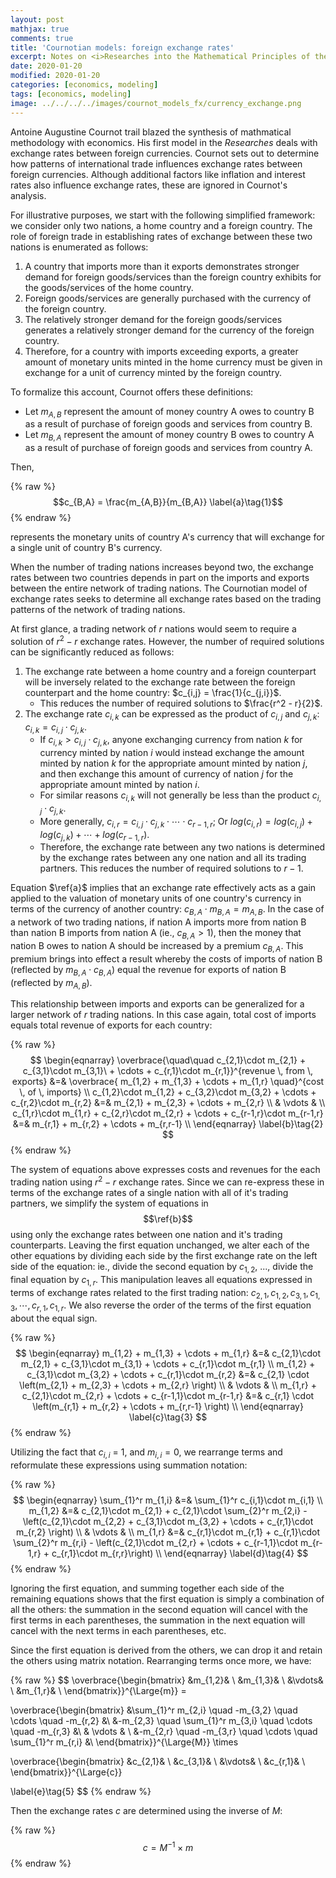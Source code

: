 ```yaml
---
layout: post
mathjax: true
comments: true
title: 'Cournotian models: foreign exchange rates' 
excerpt: Notes on <i>Researches into the Mathematical Principles of the Theory of Wealth</i> 
date: 2020-01-20 
modified: 2020-01-20
categories: [economics, modeling]
tags: [economics, modeling]
image: ../../../../images/cournot_models_fx/currency_exchange.png
---
```


Antoine Augustine Cournot trail blazed the synthesis of mathmatical methodology with economics. His first model in the _Researches_ deals with exchange rates between foreign currencies. Cournot sets out to determine how patterns of international trade influences exchange rates between foreign currencies. Although additional factors like inflation and interest rates also influence exchange rates, these are ignored in Cournot's analysis.

For illustrative purposes, we start with the following simplified framework: we consider only two nations, a home country and a foreign country. The role of foreign trade in establishing rates of exchange between these two nations is enumerated as follows:
1. A country that imports more than it exports demonstrates stronger demand for foreign goods/services than the foreign country exhibits for the goods/services of the home country. 
2. Foreign goods/services are generally purchased with the currency of the foreign country.
3. The relatively stronger demand for the foreign goods/services generates a relatively stronger demand for the currency of the foreign country. 
4. Therefore, for a country with imports exceeding exports, a greater amount of monetary units minted in the home currency must be given in exchange for a unit of currency minted by the foreign country.    

To formalize this account, Cournot offers these definitions:
- Let $m_{A,B}$ represent the amount of money country A owes to country B as a result of purchase of foreign goods and services from country B.
- Let $m_{B,A}$ represent the amount of money country B owes to country A as a result of purchase of foreign goods and services from country A.

Then, 

{% raw %}
$$c_{B,A} = \frac{m_{A,B}}{m_{B,A}} 
\label{a}\tag{1}$$
{% endraw %}

represents the monetary units of country A's currency that will exchange for a single unit of country B's currency.    

When the number of trading nations increases beyond two, the exchange rates between two countries depends in part on the imports and exports between the entire network of trading nations. The Cournotian model of exchange rates seeks to determine all exchange rates based on the trading patterns of the network of trading nations.

At first glance, a trading network of $r$ nations would seem to require a solution of $r^2 - r$ exchange rates. However, the number of required solutions can be significantly reduced as follows:
1. The exchange rate between a home country and a foreign counterpart will be inversely related to the exchange rate between the foreign counterpart and the home country: $c_{i,j} = \frac{1}{c_{j,i}}$. 
    - This reduces the number of required solutions to $\frac{r^2 - r}{2}$.
2. The exchange rate $c_{i,k}$ can be expressed as the product of $c_{i,j}$ and $c_{j,k}$: $c_{i,k} = c_{i,j}\cdot c_{j,k}$. 
    - If $c_{i,k} > c_{i,j}\cdot c_{j,k}$, anyone exchanging currency from nation $k$ for currency minted by nation $i$ would instead exchange the amount minted by nation $k$ for the appropriate amount minted by nation $j$, and then exchange this amount of currency of nation $j$ for the appropriate amount minted by nation $i$. 
    - For similar reasons $c_{i,k}$ will not generally be less than the product $c_{i,j}\cdot c_{j,k}$. 
    - More generally, $c_{i,r} = c_{i,j}\cdot c_{j,k}\cdot \cdots \cdot c_{r-1,r}$; Or $log(c_{i,r}) = log(c_{i,j}) + log(c_{j,k}) + \cdots + log(c_{r-1,r})$.
    - Therefore, the exchange rate between any two nations is determined by the exchange rates between any one nation and all its trading partners. This reduces the number of required solutions to $r-1$.

Equation $\ref{a}$ implies that an exchange rate effectively acts as a gain applied to the valuation of monetary units of one country's currency in terms of the currency of another country: $c_{B,A}\cdot m_{B,A} = m_{A,B}$. In the case of a network of two trading nations, if nation A imports more from nation B than nation B imports from nation A (ie., $c_{B,A} > 1$), then the money that nation B owes to nation A should be increased by a premium $c_{B,A}$. This premium brings into effect a result whereby the costs of imports of nation B (reflected by $m_{B,A}\cdot c_{B,A}$) equal the revenue for exports of nation B (reflected by $m_{A,B}$).   

This relationship between imports and exports can be generalized for a larger network of $r$ trading nations. In this case again, total cost of imports equals total revenue of exports for each country:

{% raw %}
$$
\begin{eqnarray}
    \overbrace{\quad\quad c_{2,1}\cdot m_{2,1} + c_{3,1}\cdot m_{3,1}\ + \cdots + c_{r,1}\cdot m_{r,1}}^{revenue \, from \, exports} &=& \overbrace{ m_{1,2} + m_{1,3} + \cdots + m_{1,r} \quad}^{cost \, of \, imports} \\
    c_{1,2}\cdot m_{1,2} + c_{3,2}\cdot m_{3,2} + \cdots + c_{r,2}\cdot m_{r,2} &=& m_{2,1} + m_{2,3} + \cdots + m_{2,r} \\
    & \vdots & \\
    c_{1,r}\cdot m_{1,r} + c_{2,r}\cdot m_{2,r} + \cdots + c_{r-1,r}\cdot m_{r-1,r} &=& m_{r,1} + m_{r,2} + \cdots + m_{r,r-1} \\
\end{eqnarray}
\label{b}\tag{2}
$$
{% endraw %}

The system of equations above expresses costs and revenues for the each trading nation using $r^2 - r$ exchange rates. Since we can re-express these in terms of the exchange rates of a single nation with all of it's trading partners, we simplify the system of equations in $$\ref{b}$$ using only the exchange rates between one nation and it's trading counterparts. Leaving the first equation unchanged, we alter each of the other equations by dividing each side by the first exchange rate on the left side of the equation: ie., divide the second equation by $c_{1,2}$, ..., divide the final equation by $c_{1,r}$. This manipulation leaves all equations expressed in terms of exchange rates related to the first trading nation: $c_{2,1}, c_{1, 2}, c_{3,1}, c_{1,3}, \cdots, c_{r,1}, c_{1,r}$. We also reverse the order of the terms of the first equation about the equal sign.

{% raw %}
$$
\begin{eqnarray}
m_{1,2} + m_{1,3} + \cdots + m_{1,r} &=& c_{2,1}\cdot m_{2,1} + c_{3,1}\cdot m_{3,1} + \cdots + c_{r,1}\cdot m_{r,1} \\
m_{1,2} + c_{3,1}\cdot m_{3,2}  + \cdots + c_{r,1}\cdot m_{r,2} &=& c_{2,1} \cdot \left(m_{2,1} + m_{2,3} + \cdots + m_{2,r} \right) \\
& \vdots & \\
m_{1,r} + c_{2,1}\cdot m_{2,r} + \cdots + c_{r-1,1}\cdot m_{r-1,r} &=& c_{r,1} \cdot \left(m_{r,1} + m_{r,2} + \cdots + m_{r,r-1} \right) \\
\end{eqnarray}
\label{c}\tag{3}
$$
{% endraw %}

Utilizing the fact that $c_{i,i}$ = 1, and $m_{i,i} = 0$, we rearrange terms and reformulate these expressions using summation notation:

{% raw %}
$$
\begin{eqnarray}
\sum_{1}^r m_{1,i} &=& \sum_{1}^r c_{i,1}\cdot m_{i,1} \\
m_{1,2} &=& c_{2,1}\cdot m_{2,1} + c_{2,1}\cdot \sum_{2}^r m_{2,i} - \left(c_{2,1}\cdot m_{2,2} + c_{3,1}\cdot m_{3,2}  + \cdots + c_{r,1}\cdot m_{r,2} \right) \\
& \vdots & \\
m_{1,r} &=& c_{r,1}\cdot m_{r,1} + c_{r,1}\cdot \sum_{2}^r m_{r,i} - \left(c_{2,1}\cdot m_{2,r} + \cdots + c_{r-1,1}\cdot m_{r-1,r} + c_{r,1}\cdot m_{r,r}\right) \\
\end{eqnarray}
\label{d}\tag{4}
$$
{% endraw %}

Ignoring the first equation, and summing together each side of the remaining equations shows that the first equation is simply a combination of all the others: the summation in the second equation will cancel with the first terms in each parentheses, the summation in the next equation will cancel with the next terms in each parentheses, etc.

Since the first equation is derived from the others, we can drop it and retain the others using matrix notation. Rearranging terms once more, we have:

{% raw %}
$$
\overbrace{\begin{bmatrix}
&m_{1,2}& \\
&m_{1,3}& \\
&\vdots& \\
&m_{1,r}& \\
\end{bmatrix}}^{\Large{m}} = 

\overbrace{\begin{bmatrix}
&\sum_{1}^r m_{2,i} \quad -m_{3,2} \quad \cdots \quad -m_{r,2} &\\
&-m_{2,3} \quad \sum_{1}^r m_{3,i} \quad \cdots \quad -m_{r,3} &\\
& \vdots & \\
&-m_{2,r} \quad -m_{3,r} \quad \cdots \quad \sum_{1}^r m_{r,i} &\\
\end{bmatrix}}^{\Large{M}} \times

\overbrace{\begin{bmatrix}
&c_{2,1}& \\
&c_{3,1}& \\
&\vdots& \\
&c_{r,1}& \\
\end{bmatrix}}^{\Large{c}}

\label{e}\tag{5}
$$
{% endraw %}

Then the exchange rates $c$ are determined using the inverse of $M$:

{% raw %}
$$
c = M^{-1} \times m
\label{f}\tag{6}
$$
{% endraw %}